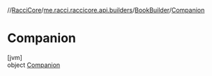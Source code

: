 //[RacciCore](../../../../index.md)/[me.racci.raccicore.api.builders](../../index.md)/[BookBuilder](../index.md)/[Companion](index.md)

# Companion

[jvm]\
object [Companion](index.md)
